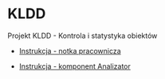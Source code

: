 # KLDD
Projekt KLDD - Kontrola i statystyka obiektów

* [Instrukcja - notka pracownicza](https://github.com/Mat00000/KLDD/tree/master/Notki%20pracownicze)

* [Instrukcja - komponent Analizator](https://github.com/Mat00000/KLDD/tree/master/Analizator/Java)